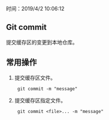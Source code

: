 时间：2019/4/2 10:06:12 

## Git commit  

提交缓存区的变更到本地仓库。

## 常用操作

1. 提交缓存区文件。

		git commit -m "message"

2. 提交缓存区指定文件。

		git commit <file>... -m "message"
	
	 